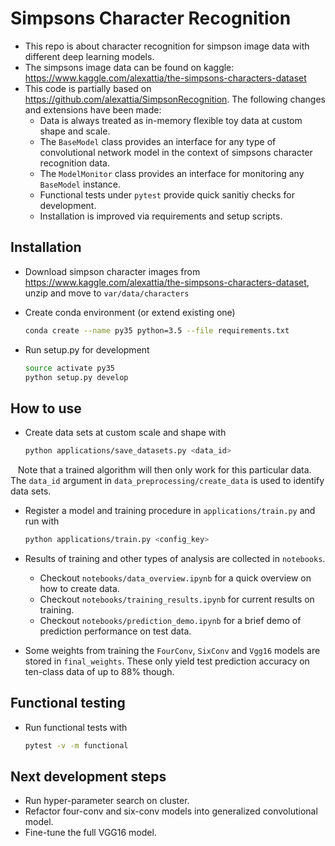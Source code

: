 # Simpsons Character Recognition
- This repo is about character recognition for simpson image data with different deep learning models.
- The simpsons image data can be found on kaggle:  https://www.kaggle.com/alexattia/the-simpsons-characters-dataset
- This code is partially based on https://github.com/alexattia/SimpsonRecognition. The following changes and extensions have been made:
    - Data is always treated as in-memory flexible toy data at custom shape and scale.
    - The `BaseModel` class provides an interface for any type of convolutional network model in the context of simpsons character recognition data. 
    - The `ModelMonitor` class provides an interface for monitoring any `BaseModel` instance.
    - Functional tests under `pytest` provide quick sanitiy checks for development.
    - Installation is improved via requirements and setup scripts.

## Installation
- Download simpson character images from https://www.kaggle.com/alexattia/the-simpsons-characters-dataset, unzip and move to
    `var/data/characters`

- Create conda environment (or extend existing one)
    ```bash
    conda create --name py35 python=3.5 --file requirements.txt
    ```

- Run setup.py for development
    ```bash
    source activate py35
    python setup.py develop
    ```

## How to use
- Create data sets at custom scale and shape with
    ```bash
    python applications/save_datasets.py <data_id>
    ```
    Note that a trained algorithm will then only work for this particular data. The `data_id` argument in `data_preprocessing/create_data` is used to identify data sets.

- Register a model and training procedure in `applications/train.py` and run with
    ```bash
    python applications/train.py <config_key>
    ```

- Results of training and other types of analysis are collected in `notebooks`.
    - Checkout `notebooks/data_overview.ipynb` for a quick overview on how to create data.
    - Checkout `notebooks/training_results.ipynb` for current results on training.
    - Checkout `notebooks/prediction_demo.ipynb` for a brief demo of prediction performance on test data.

- Some weights from training the `FourConv`, `SixConv` and `Vgg16` models are stored in `final_weights`. These only yield test prediction accuracy on ten-class data of up to 88% though.   

## Functional testing
- Run functional tests with
    ```bash
    pytest -v -m functional
    ```
    
## Next development steps
- Run hyper-parameter search on cluster. 
- Refactor four-conv and six-conv models into generalized convolutional model.
- Fine-tune the full VGG16 model.

